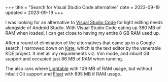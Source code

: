 +++
title = "Search for Visual Studio Code alternative"
date = 2023-09-19
updated = 2023-09-19
+++

I was looking for an alternative to [Visual Studio Code](https://code.visualstudio.com/)
for light editing needs alongside of Android Studio. With Visual Studio Code eating up 360 MB
of RAM when loaded, I can get close to having my entire 8 GB RAM used up.

After a round of elimination of the alternatives that came up in a Google search, I narrowed
down on [Kate](https://kate-editor.org/), which is the text editor by the venerable KDE
project. It met all my requirements viz. Vim mode, and inbuilt Git support and occupied
just 86 MB of RAM when running.

The also rans where [Lightable](http://lighttable.com/) with 109 MB of RAM usage, but without
inbuilt Git support and [Fleet](https://www.jetbrains.com/fleet/) with 895 MB if RAM usage.
